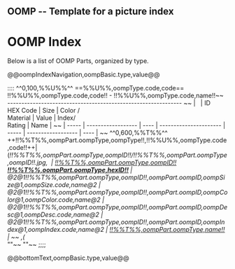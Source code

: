 ## OOMP -- Template for a picture index
OOMP Index    
=========================   
Below is a list of OOMP Parts, organized by type.   

@@oompIndexNavigation,oompBasic.type,value@@   

::::
^^0,100,%%U%%^^
==%%U%%,oompType.code,code==
!!%%U%%,oompType.code,code!! - !!%%U%%,oompType.code,name!!~~
--------------------------------------------------------------   ~~
| &nbsp; | ID<br /> HEX Code | Size | Color /<br /> Material | Value | Index/<br />Rating | Name |  ~~
| ----- | ------------------ | ---- | ---------------------- | ----- | ------------------ | ---- |  ~~
^^0,600,%%T%%^^
++!!%%T%%,oompPart.oompType,oompType!!,!!%%U%%,oompType.code,code!!++| (*!!%%T%%,oompPart.oompType,oompID!!/!!%%T%%,oompPart.oompType,oompID!!.jpg,&nbsp;   | [!!%%T%%,oompPart.oompType,oompID!! <br /> __!!%%T%%,oompPart.oompType,hexID!!__](https://github.com/oomlout/oomlout-OOMP/wiki/!!%%T%%,oompPart.oompType,oompID!!)  | @2@1!!%%T%%,oompPart.oompType,oompID!!,oompPart.oompID,oompSize@1,oompSize.code,name@2 | @2@1!!%%T%%,oompPart.oompType,oompID!!,oompPart.oompID,oompColor@1,oompColor.code,name@2 | @2@1!!%%T%%,oompPart.oompType,oompID!!,oompPart.oompID,oompDesc@1,oompDesc.code,name@2 | @2@1!!%%T%%,oompPart.oompType,oompID!!,oompPart.oompID,oompIndex@1,oompIndex.code,name@2 | [!!%%T%%,oompPart.oompType,name!!](https://github.com/oomlout/oomlout-OOMP/wiki/!!%%T%%,oompPart.oompType,oompID!!) | ~~ ,(*   
""~~
""~~
;;;;

@@bottomText,oompBasic.type,value@@   
